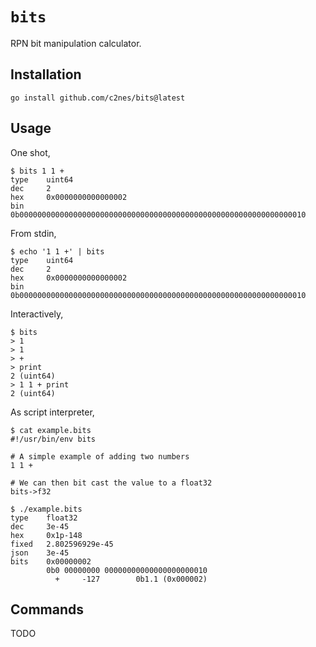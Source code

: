 # `bits`

RPN bit manipulation calculator.

## Installation

```
go install github.com/c2nes/bits@latest
```

## Usage

One shot,

```
$ bits 1 1 +
type    uint64
dec     2
hex     0x0000000000000002
bin     0b0000000000000000000000000000000000000000000000000000000000000010
```

From stdin,

```
$ echo '1 1 +' | bits
type    uint64
dec     2
hex     0x0000000000000002
bin     0b0000000000000000000000000000000000000000000000000000000000000010
```

Interactively,

```
$ bits
> 1
> 1
> +
> print
2 (uint64)
> 1 1 + print
2 (uint64)
```

As script interpreter,

```
$ cat example.bits
#!/usr/bin/env bits

# A simple example of adding two numbers
1 1 +

# We can then bit cast the value to a float32
bits->f32

$ ./example.bits
type    float32
dec     3e-45
hex     0x1p-148
fixed   2.802596929e-45
json    3e-45
bits    0x00000002
        0b0 00000000 00000000000000000000010
          +     -127        0b1.1 (0x000002)
```

## Commands

TODO
